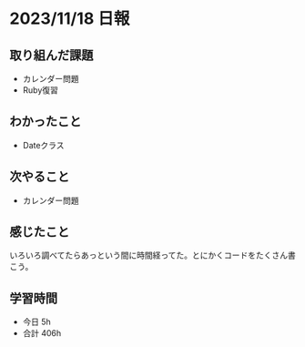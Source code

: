 # 2023/11/18 日報

## 取り組んだ課題
- カレンダー問題
- Ruby復習

## わかったこと
- Dateクラス

## 次やること
- カレンダー問題

## 感じたこと
いろいろ調べてたらあっという間に時間経ってた。とにかくコードをたくさん書こう。

## 学習時間
- 今日 5h
- 合計 406h
